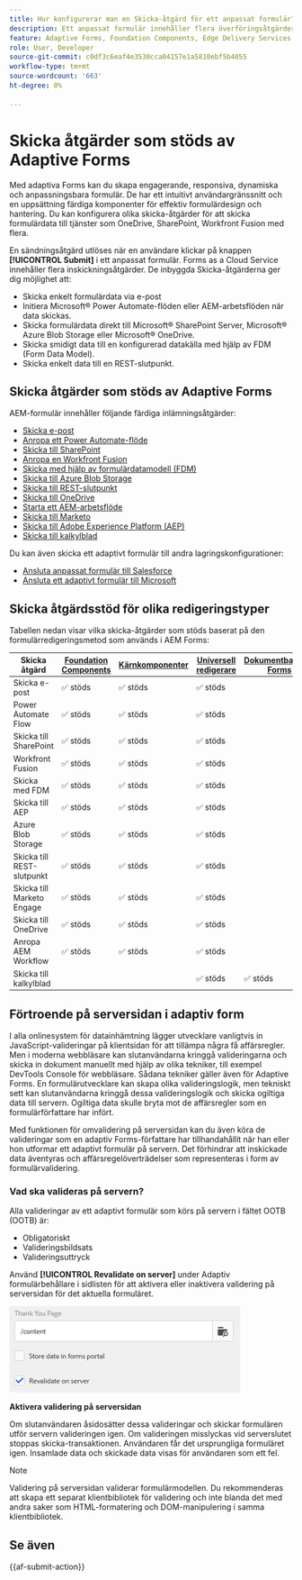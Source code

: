 ```yaml
---
title: Hur konfigurerar man en Skicka-åtgärd för ett anpassat formulär?
description: Ett anpassat formulär innehåller flera överföringsåtgärder. En Skicka-åtgärd definierar hur ett anpassat formulär ska bearbetas när det har skickats in. Du kan använda inbyggda Skicka-åtgärder eller skapa egna.
feature: Adaptive Forms, Foundation Components, Edge Delivery Services, Core Components
role: User, Developer
source-git-commit: c0df3c6eaf4e3530cca04157e1a5810ebf5b4055
workflow-type: tm+mt
source-wordcount: '663'
ht-degree: 0%

---
```



# Skicka åtgärder som stöds av Adaptive Forms

Med adaptiva Forms kan du skapa engagerande, responsiva, dynamiska och anpassningsbara formulär. De har ett intuitivt användargränssnitt och en uppsättning färdiga komponenter för effektiv formulärdesign och hantering. Du kan konfigurera olika skicka-åtgärder för att skicka formulärdata till tjänster som OneDrive, SharePoint, Workfront Fusion med flera.

En sändningsåtgärd utlöses när en användare klickar på knappen **[!UICONTROL Submit]** i ett anpassat formulär. Forms as a Cloud Service innehåller flera inskickningsåtgärder. De inbyggda Skicka-åtgärderna ger dig möjlighet att:

* Skicka enkelt formulärdata via e-post
* Initiera Microsoft® Power Automate-flöden eller AEM-arbetsflöden när data skickas.
* Skicka formulärdata direkt till Microsoft® SharePoint Server, Microsoft® Azure Blob Storage eller Microsoft® OneDrive.
* Skicka smidigt data till en konfigurerad datakälla med hjälp av FDM (Form Data Model).
* Skicka enkelt data till en REST-slutpunkt.

## Skicka åtgärder som stöds av Adaptive Forms

AEM-formulär innehåller följande färdiga inlämningsåtgärder:

* [Skicka e-post](/help/forms/configure-submit-action-send-email.md)
* [Anropa ett Power Automate-flöde](/help/forms/forms-microsoft-power-automate-integration.md)
* [Skicka till SharePoint](/help/forms/configure-submit-action-sharepoint.md)
* [Anropa en Workfront Fusion](/help/forms/submit-adaptive-form-to-workfront-fusion.md)
* [Skicka med hjälp av formulärdatamodell (FDM)](/help/forms/using-form-data-model.md)
* [Skicka till Azure Blob Storage](/help/forms/configure-submit-action-azure-blob-storage.md)
* [Skicka till REST-slutpunkt](/help/forms/configure-submit-action-restpoint.md)
* [Skicka till OneDrive](/help/forms/configure-submit-action-onedrive.md)
* [Starta ett AEM-arbetsflöde](/help/forms/configure-submit-action-workflow.md)
* [Skicka till Marketo](/help/forms/submit-adaptive-form-to-marketo-engage.md)
* [Skicka till Adobe Experience Platform (AEP)](/help/forms/aem-forms-aep-connector.md)
* [Skicka till kalkylblad](/help/forms/forms-submission-service.md)

Du kan även skicka ett adaptivt formulär till andra lagringskonfigurationer:

* [Ansluta anpassat formulär till Salesforce](/help/forms/aem-forms-salesforce-integration.md)
* [Ansluta ett adaptivt formulär till Microsoft](/help/forms/ms-dynamics-odata-configuration.md)

## Skicka åtgärdsstöd för olika redigeringstyper

Tabellen nedan visar vilka skicka-åtgärder som stöds baserat på den formulärredigeringsmetod som används i AEM Forms:

| Skicka åtgärd | [Foundation Components](/help/forms/configuring-submit-actions.md) | [Kärnkomponenter](/help/forms/configure-submit-actions-core-components.md) | [Universell redigerare](/help/forms/configure-submit-action-eds-forms.md#submit-actions-supported-by-adaptive-forms-created-in-universal-editor) | [Dokumentbaserad Forms](/help/forms/configure-submit-action-eds-forms.md#supported-submit-actions-for-document-based-forms) |
|----------------------------|------------------------|------------------|------------------|------------------------|
| Skicka e-post | ✅ stöds | ✅ stöds | ✅ stöds |                        |
| Power Automate Flow | ✅ stöds | ✅ stöds | ✅ stöds |                        |
| Skicka till SharePoint | ✅ stöds | ✅ stöds | ✅ stöds |                        |
| Workfront Fusion | ✅ stöds | ✅ stöds | ✅ stöds |                        |
| Skicka med FDM | ✅ stöds | ✅ stöds | ✅ stöds |                        |
| Skicka till AEP | ✅ stöds | ✅ stöds | ✅ stöds |                        |
| Azure Blob Storage | ✅ stöds | ✅ stöds | ✅ stöds |                        |
| Skicka till REST-slutpunkt | ✅ stöds | ✅ stöds | ✅ stöds |                        |
| Skicka till Marketo Engage | ✅ stöds | ✅ stöds | ✅ stöds |                        |
| Skicka till OneDrive | ✅ stöds | ✅ stöds | ✅ stöds |                        |
| Anropa AEM Workflow | ✅ stöds | ✅ stöds | ✅ stöds |                        |
| Skicka till kalkylblad |                        |                  | ✅ stöds | ✅ stöds |


## Förtroende på serversidan i adaptiv form

I alla onlinesystem för datainhämtning lägger utvecklare vanligtvis in JavaScript-valideringar på klientsidan för att tillämpa några få affärsregler. Men i moderna webbläsare kan slutanvändarna kringgå valideringarna och skicka in dokument manuellt med hjälp av olika tekniker, till exempel DevTools Console för webbläsare. Sådana tekniker gäller även för Adaptive Forms. En formulärutvecklare kan skapa olika valideringslogik, men tekniskt sett kan slutanvändarna kringgå dessa valideringslogik och skicka ogiltiga data till servern. Ogiltiga data skulle bryta mot de affärsregler som en formulärförfattare har infört.

Med funktionen för omvalidering på serversidan kan du även köra de valideringar som en adaptiv Forms-författare har tillhandahållit när han eller hon utformar ett adaptivt formulär på servern. Det förhindrar att inskickade data äventyras och affärsregelöverträdelser som representeras i form av formulärvalidering.


### Vad ska valideras på servern?

Alla valideringar av ett adaptivt formulär som körs på servern i fältet OOTB (OOTB) är:

* Obligatoriskt
* Valideringsbildsats
* Valideringsuttryck

Använd **[!UICONTROL Revalidate on server]** under Adaptiv formulärbehållare i sidlisten för att aktivera eller inaktivera validering på serversidan för det aktuella formuläret.

![Aktivera validering på serversidan](assets/revalidate-on-server.png)

**Aktivera validering på serversidan**

Om slutanvändaren åsidosätter dessa valideringar och skickar formulären utför servern valideringen igen. Om valideringen misslyckas vid serverslutet stoppas skicka-transaktionen. Användaren får det ursprungliga formuläret igen. Insamlade data och skickade data visas för användaren som ett fel.

>[!NOTE]
>
>Validering på serversidan validerar formulärmodellen. Du rekommenderas att skapa ett separat klientbibliotek för validering och inte blanda det med andra saker som HTML-formatering och DOM-manipulering i samma klientbibliotek.

<!--### Supporting Custom functions in Validation Expressions {#supporting-custom-functions-in-validation-expressions-br}

At times, if there are **complex validation rules**, the exact validation script reside in custom functions and author calls these custom functions from field validation expression. To make this custom function library known and available while performing server-side validations, the form author can configure the name of AEM client library under the **[!UICONTROL Basic]** tab of Adaptive Form Container properties as shown below.

![Supporting Custom functions in Validation Expressions](assets/clientlib-cat.png)

Supporting Custom functions in Validation Expressions

Author can configure customJavaScript library per Adaptive Form. In the library, only keep the reusable functions, which have dependency on jquery and underscore.js third-party libraries.

Refer to the following articles to learn how to create custom functions for:

* [Adaptive Forms based on Foundation Components](/help/forms/rule-editor.md#custom-functions-in-rule-editor)
* [Adaptive Forms based on Core Components](/help/forms/create-and-use-custom-functions.md)
* [Adaptive Forms authored using Document-Based Authoring](/help/edge/docs/forms/rules-forms.md#create-a-custom-function)
* [Adaptive Forms created using the Universal Editor](/help/edge/docs/forms/universal-editor/rule-editor-universal-editor.md#create-a-custom-function)

## Error handling on Submit Action {#error-handling-on-submit-action}

As a part of AEM security and hardening guidelines, configure custom error pages such as 400.jsp, 404.jsp, and 500.jsp. These handlers are called, when on submitting a form 400, 404, or 500 errors appear. The handlers are also called when these error codes are triggered on the Publish node. You can also create JSP pages for other HTTP error codes.

When you prefill a form data model (FDM), or schema based Adaptive Form with XML or JSON data complaint to a schema that is data does not contain `<afData>`, `<afBoundData>`, and `</afUnboundData>` tags, then the data of unbounded fields of the Adaptive Form is lost. The schema can be an XML schema, JSON schema, or a Form Data Model (FDM). Unbounded fields are Adaptive Form fields without the `bindref` property.-->

## Se även

{{af-submit-action}}

